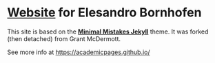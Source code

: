 # [Website](https://elesandrobornhofen.github.io/) for Elesandro Bornhofen

This site is based on the **[Minimal Mistakes Jekyll](http://mmistakes.github.io/minimal-mistakes)** theme. It was forked (then detached) from Grant McDermott.

See more info at https://academicpages.github.io/
